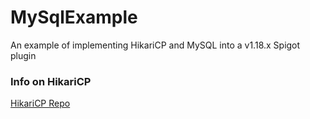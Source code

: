 # MySqlExample
An example of implementing HikariCP and MySQL into a v1.18.x Spigot plugin


### Info on HikariCP ###
[HikariCP Repo](https://github.com/brettwooldridge/HikariCP)
